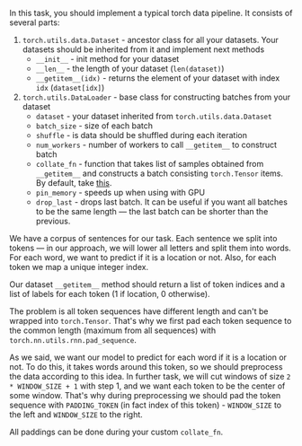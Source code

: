 In this task, you should implement a typical torch data pipeline.
It consists of several parts:
1) `torch.utils.data.Dataset` - ancestor class for all your datasets.
Your datasets should be inherited from it and implement next methods
   * `__init__` - init method for your dataset
   * `__len__` - the length of your dataset (`len(dataset)`)
   * `__getitem__(idx)` - returns the element of your dataset with index `idx` (`dataset[idx]`)
2) `torch.utils.DataLoader` - base class for constructing batches from your dataset
   * `dataset` - your dataset inherited from `torch.utils.data.Dataset`
   * `batch_size` - size of each batch
   * `shuffle` - is data should be shuffled during each iteration
   * `num_workers` - number of workers to call `__getitem__` to construct batch
   * `collate_fn` - function that takes list of samples obtained from `__getitem__`
and constructs a batch consisting `torch.Tensor` items.
By default, take [this](https://pytorch.org/docs/stable/data.html#torch.utils.data.default_collate).
   * `pin_memory` - speeds up when using with GPU
   * `drop_last` - drops last batch.
It can be useful if you want all batches to be the same length — the last batch can be shorter than the previous.

We have a corpus of sentences for our task.
Each sentence we split into tokens — in our approach, we will lower all letters and split them into words.
For each word, we want to predict if it is a location or not.
Also, for each token we map a unique integer index.

Our dataset `__getitem__` method should return a list of token indices and a list of labels for each token (1 if location, 0 otherwise).

The problem is all token sequences have different length and can't be wrapped into `torch.Tensor`.
That's why we first pad each token sequence to the common length (maximum from all sequences) with `torch.nn.utils.rnn.pad_sequence`.

As we said, we want our model to predict for each word if it is a location or not.
To do this, it takes words around this token, so we should preprocess the data according to this idea.
In further task, we will cut windows of size `2 * WINDOW_SIZE + 1` with step $1$, 
and we want each token to be the center of some window.
That's why during preprocessing we should pad the token sequence with `PADDING_TOKEN` (in fact index of this token) - `WINDOW_SIZE` to the left and `WINDOW_SIZE` to the right.

All paddings can be done during your custom `collate_fn`.